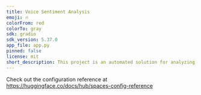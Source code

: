 ```yaml
---
title: Voice Sentiment Analysis
emoji: 🔥
colorFrom: red
colorTo: gray
sdk: gradio
sdk_version: 5.37.0
app_file: app.py
pinned: false
license: mit
short_description: This project is an automated solution for analyzing customer
---
```


Check out the configuration reference at https://huggingface.co/docs/hub/spaces-config-reference
